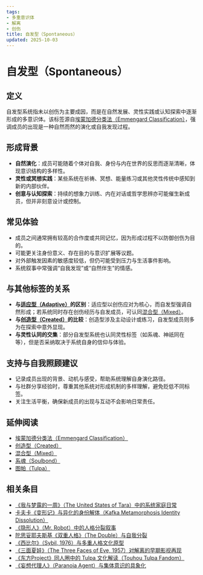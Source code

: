 ```yaml
---
tags:
- 多重意识体
- 解离
- 创伤
title: 自发型（Spontaneous）
updated: 2025-10-03
---
```


# 自发型（Spontaneous）

## 定义

自发型系统指未以创伤为主要成因，而是在自然发展、灵性实践或认知探索中逐渐形成的多意识体。该标签源自[埃蒙加德分类法（Emmengard Classification）](entries/Emmengard-Classification.md)，强调成员的出现是一种自然而然的演化或自我发现过程。

## 形成背景

- **自然演化**：成员可能随着个体对自我、身份与内在世界的反思而逐渐清晰，体现意识结构的多样性。
- **灵性或冥想实践**：某些系统在祈祷、冥想、能量练习或其他灵性传统中感知到新的内部伙伴。
- **创意与认知探索**：持续的想象力训练、内在对话或哲学思辨亦可能催生新成员，但并非刻意设计或控制。

## 常见体验

- 成员之间通常拥有较高的合作度或共同记忆，因为形成过程不以防御创伤为目的。
- 可能更关注身份意义、存在目的与意识扩展等议题。
- 对外部触发因素的敏感度较低，但仍可能受到压力与生活事件影响。
- 系统叙事中常强调“自我发现”或“自然伴生”的情感。

## 与其他标签的关系

- **与[适应型（Adaptive）](entries/Adaptive.md)的区别**：适应型以创伤应对为核心，而自发型强调自然形成；若系统同时存在创伤经历与自发成员，可认同[混合型（Mixed）](entries/Emmengard-Classification.md#混合型mixed)。
- **与[创造型（Created）](entries/Emmengard-Classification.md#创造型created)的比较**：创造型涉及主动设计或练习，自发型成员则多为在探索中意外显现。
- **与灵性认同的交集**：部分自发型系统也认同灵性标签（如系魂、神祇同在等），但是否采纳取决于系统自身的信仰与体验。

## 支持与自我照顾建议

- 记录成员出现的背景、动机与感受，帮助系统理解自身演化路径。
- 与社群分享经验时，尊重其他系统对形成机制的多样理解，避免贬低不同标签。
- 关注生活平衡，确保新成员的出现与互动不会影响日常责任。

## 延伸阅读

- [埃蒙加德分类法（Emmengard Classification）](entries/Emmengard-Classification.md)
- [创造型（Created）](entries/Emmengard-Classification.md#创造型created)
- [混合型（Mixed）](entries/Emmengard-Classification.md#混合型mixed)
- [系魂（Soulbond）](entries/Soulbond.md)
- [图帕（Tulpa）](entries/Tulpa.md)

## 相关条目

- [《我与梦露的一周》（The United States of Tara）中的系统家庭日常](/entries/United-States-Of-Tara-System-Daily-Life.md)
- [卡夫卡《变形记》与异化的身份解体（Kafka Metamorphosis Identity Dissolution）](/entries/Kafka-Metamorphosis-Identity-Dissolution.md)
- [《隐形人》（Mr. Robot）中的人格分裂叙事](/entries/Mr-Robot-DID-Narrative.md)
- [陀思妥耶夫斯基《双重人格》（The Double）与自我分裂](/entries/Dostoevsky-The-Double-Self-Division.md)
- [《西比尔》（Sybil, 1976）与多重人格文化原型](/entries/Sybil-1976-Cultural-Prototype.md)
- [《三面夏娃》（The Three Faces of Eve, 1957）对解离的早期影视再现](/entries/Three-Faces-Of-Eve-1957-Dissociation.md)
- [《东方Project》同人圈中的 Tulpa 文化解读（Touhou Tulpa Fandom）](/entries/Touhou-Tulpa-Fandom.md)
- [《妄想代理人》（Paranoia Agent）与集体意识的具象化](/entries/Paranoia-Agent-Collective-Consciousness.md)
